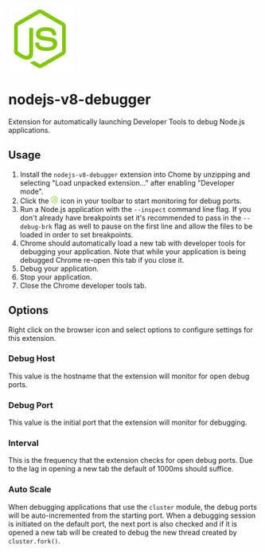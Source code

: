 ![nodejs-v8-debugger](https://github.com/doublesharp/nodejs-v8-debugger/raw/master/images/logo128.png)

# nodejs-v8-debugger

Extension for automatically launching Developer Tools to debug Node.js applications.

## Usage

1. Install the `nodejs-v8-debugger` extension into Chome by unzipping and selecting "Load unpacked extension..." after enabling "Developer mode".
2. Click the ![nodejs-v8-debugger](https://github.com/doublesharp/nodejs-v8-debugger/raw/master/images/logo16.png) icon in your toolbar to start monitoring for debug ports.
3. Run a Node.js application with the `--inspect` command line flag. If you don't already have breakpoints set it's recommended to pass in the `--debug-brk` flag as well to pause on the first line and allow the files to be loaded in order to set breakpoints.
4. Chrome should automatically load a new tab with developer tools for debugging your application. Note that while your application is being debugged Chrome re-open this tab if you close it.
5. Debug your application.
6. Stop your application.
7. Close the Chrome developer tools tab.

## Options

Right click on the browser icon and select options to configure settings for this extension.

### Debug Host

This value is the hostname that the extension will monitor for open debug ports.

### Debug Port

This value is the initial port that the extension will monitor for debugging.

### Interval

This is the frequency that the extension checks for open debug ports. Due to the lag in opening a new tab the default of 1000ms should suffice.

### Auto Scale

When debugging applications that use the `cluster` module, the debug ports will be auto-incremented from the starting port. When a debugging session is initiated on the default port, the next port is also checked and if it is opened a new tab will be created to debug the new thread created by `cluster.fork()`. 
